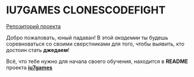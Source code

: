 # IU7GAMES CLONESCODEFIGHT

[Репозиторий проекта](https://git.iu7.bmstu.ru/IU7-Projects/iu7games)

Добро пожаловать, юный падаван! В этой *академии* ты будешь соревноваться 
со своими сверстниками для того, чтобы выявить, кто достоин стать **джедаем**!

Всё, что тебе нужно для начала своего обучения, находится в **README** проекта [**iu7games**](https://git.iu7.bmstu.ru/IU7-Projects/iu7games)